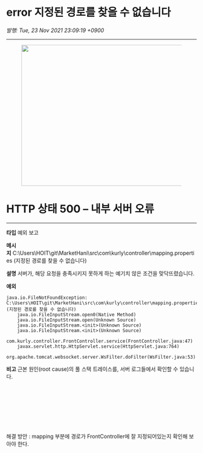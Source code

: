 # error 지정된 경로를 찾을 수 없습니다

*발행: Tue, 23 Nov 2021 23:09:19 +0900*

---

<p><figure class="imageblock alignCenter"><span><img height="373" src="https://blog.kakaocdn.net/dn/bPkdNn/btrl0bfmUn1/ggGddFgvh1fXlQauWt08A1/img.png" width="1121" /></span></figure>
</p>
<h1>HTTP 상태 500 &ndash; 내부 서버 오류</h1>
<hr class="line" />
<p><b>타입</b><span>&nbsp;</span>예외 보고</p>
<p><b>메시지</b><span>&nbsp;</span>C:\Users\HOIT\git\MarketHani\src\com\kurly\controller\mapping.properties (지정된 경로를 찾을 수 없습니다)</p>
<p><b>설명</b><span>&nbsp;</span>서버가, 해당 요청을 충족시키지 못하게 하는 예기치 않은 조건을 맞닥뜨렸습니다.</p>
<p><b>예외</b></p>
<pre class="css"><code>java.io.FileNotFoundException: C:\Users\HOIT\git\MarketHani\src\com\kurly\controller\mapping.properties (지정된 경로를 찾을 수 없습니다)
	java.io.FileInputStream.open0(Native Method)
	java.io.FileInputStream.open(Unknown Source)
	java.io.FileInputStream.&lt;init&gt;(Unknown Source)
	java.io.FileInputStream.&lt;init&gt;(Unknown Source)
	com.kurly.controller.FrontController.service(FrontController.java:47)
	javax.servlet.http.HttpServlet.service(HttpServlet.java:764)
	org.apache.tomcat.websocket.server.WsFilter.doFilter(WsFilter.java:53)
</code></pre>
<p><b>비고</b><span>&nbsp;</span>근본 원인(root cause)의 풀 스택 트레이스를, 서버 로그들에서 확인할 수 있습니다.</p>
<p>&nbsp;</p>
<p>&nbsp;</p>
<p>&nbsp;</p>
<p>&nbsp;</p>
<p>해결 방안 : mapping 부분에 경로가 FrontController에 잘 지정되어있는지 확인해 보아야 한다.</p>